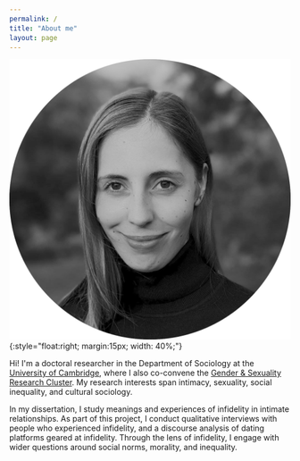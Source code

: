 ```yaml
---
permalink: /
title: "About me"
layout: page
---
```



![Simone Schneider](Schneider_photo_bw.png){:style="float:right; margin:15px; width: 40%;"}

Hi! I'm a doctoral researcher in the Department of Sociology at the [University of Cambridge](https://research.sociology.cam.ac.uk/profile/simone-schneider-2022), where I also co-convene the [Gender & Sexuality Research Cluster](https://research.sociology.cam.ac.uk/gender-sexuality-research-cluster). My research interests span intimacy, sexuality, social inequality, and cultural sociology.

In my dissertation, I study meanings and experiences of infidelity in intimate relationships. As part of this project, I conduct qualitative interviews with people who experienced infidelity, and a discourse analysis of dating platforms geared at infidelity. Through the lens of infidelity, I engage with wider questions around social norms, morality, and inequality.
